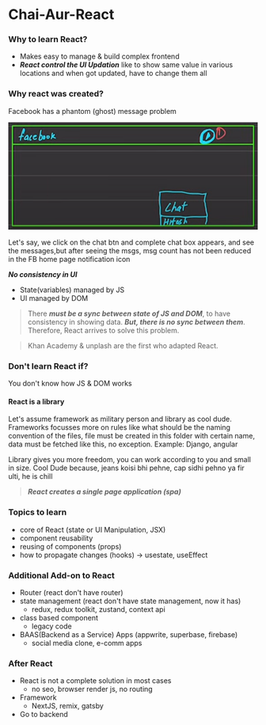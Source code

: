 ﻿# Chai-Aur-React

### Why to learn React?
- Makes easy to manage & build complex frontend
- ***React control the UI Updation*** like to show same value in various locations and when got updated, have to change them all

### Why react was created?
Facebook has a phantom (ghost) message problem

![Img](00_images/image.png)

Let's say, we click on the chat btn and complete chat box appears, and see the messages,but after seeing the msgs, msg count has not been reduced in the FB home page notification icon

***No consistency in UI***

- State(variables) managed by JS
- UI managed by DOM

> There ***must be a sync between state of JS and DOM***, to have consistency in showing data. ***But, there is no sync between them***. Therefore, React arrives to solve this problem.

> Khan Academy & unplash are the first who adapted React.

### Don't learn React if?
You don't know how JS & DOM works

#### React is a library
Let's assume framework as military person and library as cool dude.
Frameworks focusses more on rules like what should be the naming convention of the files, file must be created in this folder with certain name, data must be fetched like this, no exception. Example: Django, angular

Library gives you more freedom, you can work according to you and small in size. Cool Dude because, jeans koisi bhi pehne, cap sidhi pehno ya fir ulti, he is chill

> ***React creates a single page application (spa)***

### Topics to learn
- core of React (state or UI Manipulation, JSX)
- component reusability
- reusing of components (props)
- how to propagate changes (hooks) -> usestate, useEffect

### Additional Add-on to React
- Router (react don't have router)
- state management (react don't have state management, now it has)
    - redux, redux toolkit, zustand, context api
- class based component
   - legacy code
- BAAS(Backend as a Service) Apps (appwrite, superbase, firebase)
    - social media clone, e-comm apps

### After React
- React is not a complete solution in most cases
    - no seo, browser render js, no routing
- Framework
    - NextJS, remix, gatsby
- Go to backend
